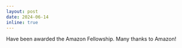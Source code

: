 ```yaml
---
layout: post
date: 2024-06-14
inline: true
---
```


Have been awarded the Amazon Fellowship. Many thanks to Amazon!
